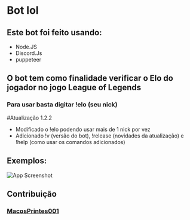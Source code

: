 # Bot lol

## Este bot foi feito usando:

- Node.JS
- Discord.Js
- puppeteer

## O bot tem como finalidade verificar o Elo do jogador no jogo League of Legends

### Para usar basta digitar !elo (seu nick)

#Atualização 1.2.2

- Modificado o !elo podendo usar mais de 1 nick por vez
- Adicionado !v (versão do bot), !release (novidades da atualização) e !help (como usar os comandos adicionados)

## Exemplos:

![App Screenshot](https://i.ibb.co/94y7MMT/imagem-2022-03-05-003802.png)

## Contribuição

### [MacosPrintes001](https://github.com/MacosPrintes001)
